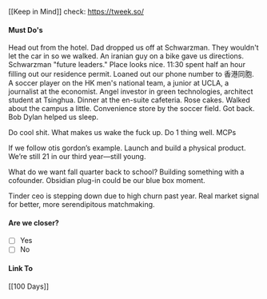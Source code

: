 [[Keep in Mind]]
check: https://tweek.so/
#### Must Do's
Head out from the hotel. Dad dropped us off at Schwarzman. They wouldn't let the car in so we walked. An iranian guy on a bike gave us directions. Schwarzman "future leaders." Place looks nice. 11:30 spent half an hour filling out our residence permit. Loaned out our phone number to 香港同胞. A soccer player on the HK men's national team, a junior at UCLA, a journalist at the economist. Angel investor in green technologies, architect student at Tsinghua. Dinner at the en-suite cafeteria. Rose cakes. Walked about the campus a little. Convenience store by the soccer field. Got back. Bob Dylan helped us sleep.

Do cool shit.
What makes us wake the fuck up.
Do 1 thing well. MCPs

If we follow otis gordon’s example. Launch and build a physical product. We’re still 21 in our third year—still young.

What do we want fall quarter back to school? Building something with a cofounder. Obsidian plug-in could be our blue box moment.

Tinder ceo is stepping down due to high churn past year. Real market signal for better, more serendipitous matchmaking.

#### Are we closer?
- [ ] Yes
- [ ] No
#### Link To
[[100 Days]]
